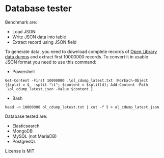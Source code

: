 # Database tester

Benchmark are:
 - Load JSON
 - Write JSON data into table
 - Extract record using JSON field

To generate data, you need to download complete records of [Open Library data dumps](https://openlibrary.org/data/ol_cdump_latest.txt.gz) and extract first 10000000 records.
To convert it in usable JSON format you need to use this command:

 * Powershell
 ```
 Get-Content -First 10000000 .\ol_cdump_latest.txt |ForEach-Object {$split = $_ -split "\t"; $content = $split[4]; Add-Content -Path .\ol_cdump_latest.json -Value $content }
 ```

* Bash
```
head -n 10000000 ol_cdump_latest.txt | cut -f 5 > ol_cdump_latest.json
```

Database tested are:
 * Elasticsearch
 * MongoDB
 * MySQL (not MariaDB)
 * PostgresQL

 License is MIT